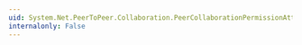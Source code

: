 ```yaml
---
uid: System.Net.PeerToPeer.Collaboration.PeerCollaborationPermissionAttribute
internalonly: False
---
```

